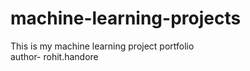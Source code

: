 # machine-learning-projects
This is my machine learning project portfolio
<br>
author- rohit.handore

